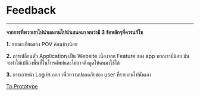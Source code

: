 # Feedback
<hr>

**จากการที่พวกเราไปนำผลงานไปนำเสนอมา พบว่ามี 3 ข้อหลักๆที่ควรแก้ไข**  

**1.** รายละเอียดของ POV ค่อนข้างน้อย  

**2.** การเปลี่ยนตัว Application เป็น Website เนื่องจาก Feature ของ app พวกเรามีน้อย มันจะทำให้เปลืองพื้นที่ในโทรศัพท์และไม่อาจดึงดูดให้คนมาใช้ได้  

**3.** การเอาหน้า Log in ออก เพื่อความปลอดภัยของ user ที่รายงานไปนั่นเอง   

[To Prototype](https://github.com/LeoPonin/INT100-G2-02-2Na2Jai/blob/0771ad7baec8dda76e4e187f3b19889d331e317d/Tung/prototype.md)
